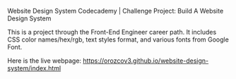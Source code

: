 Website Design System
Codecademy | Challenge Project: Build A Website Design System

This is a project through the Front-End Engineer career path. It includes CSS color names/hex/rgb, text styles format, and various fonts from Google Font.

Here is the live webpage: https://orozcov3.github.io/website-design-system/index.html
